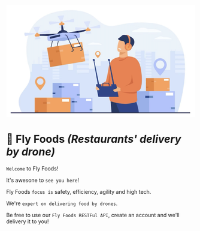 <p align="center">
  <img src="./logo.png" />

# 🚁 **Fly Foods** _(Restaurants' delivery by drone)_
</p>

`Welcome` to Fly Foods!

It's awesone to `see you here`!

Fly Foods `focus is` safety, efficiency, agility and high tech.

We're `expert on delivering food by drones`.

Be free to use our `Fly Foods RESTFul API`, create an account and we'll delivery it to you!
